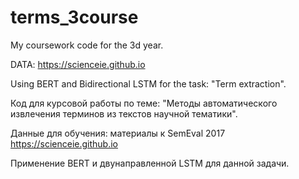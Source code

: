 # terms_3course
My coursework code for the 3d year.

DATA: https://scienceie.github.io

Using BERT and Bidirectional LSTM for the task: "Term extraction".


Код для курсовой работы по теме: "Методы автоматического извлечения терминов из текстов научной тематики".

Данные для обучения: материалы к SemEval 2017 https://scienceie.github.io

Применение BERT и двунаправленной LSTM для данной задачи.
